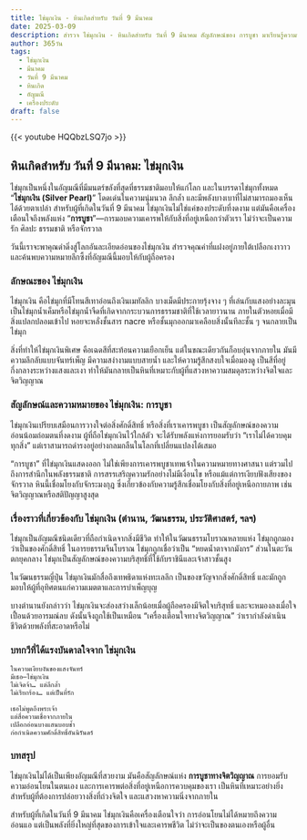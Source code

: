 ```yaml
---
title: ไข่มุกเงิน - หินเกิดสำหรับ วันที่ 9 มีนาคม
date: 2025-03-09
description: สำรวจ ไข่มุกเงิน - หินเกิดสำหรับ วันที่ 9 มีนาคม สัญลักษณ์ของ การบูชา มาเรียนรู้ความหมายลึกซึ้งของหินพิเศษนี้
author: 365วัน
tags:
  - ไข่มุกเงิน
  - มีนาคม
  - วันที่ 9 มีนาคม
  - หินเกิด
  - อัญมณี
  - เครื่องประดับ
draft: false
---
```


{{< youtube HQQbzLSQ7jo >}}


## หินเกิดสำหรับ วันที่ 9 มีนาคม: ไข่มุกเงิน

ไข่มุกเป็นหนึ่งในอัญมณีที่มีมนตร์ขลังที่สุดที่ธรรมชาติมอบให้แก่โลก และในบรรดาไข่มุกทั้งหมด “**ไข่มุกเงิน (Silver Pearl)**” โดดเด่นในความนุ่มนวล ลึกล้ำ และมีพลังบางเบาที่ไม่สามารถมองเห็นได้ด้วยตาเปล่า สำหรับผู้ที่เกิดในวันที่ 9 มีนาคม ไข่มุกเงินไม่ใช่แค่ของประดับที่งดงาม แต่มันคือเครื่องเตือนใจถึงพลังแห่ง “**การบูชา**”—การมอบความเคารพให้กับสิ่งที่อยู่เหนือกว่าตัวเรา ไม่ว่าจะเป็นความรัก ศิลปะ ธรรมชาติ หรือจักรวาล

วันนี้เราจะพาคุณดำดิ่งสู่โลกอันละเอียดอ่อนของไข่มุกเงิน สำรวจคุณค่าที่แฝงอยู่ภายใต้เปลือกเงาวาว และค้นพบความหมายลึกซึ้งที่อัญมณีนี้มอบให้กับผู้ถือครอง

### ลักษณะของ ไข่มุกเงิน

ไข่มุกเงิน คือไข่มุกที่มีโทนสีเทาอ่อนถึงเงินเมทัลลิก บางเม็ดมีประกายรุ้งจาง ๆ ที่เล่นกับแสงอย่างละมุน เป็นไข่มุกน้ำเค็มหรือไข่มุกน้ำจืดที่เกิดจากกระบวนการธรรมชาติที่ใช้เวลายาวนาน ภายในตัวหอยเมื่อมีสิ่งแปลกปลอมเข้าไป หอยจะหลั่งชั้นสาร nacre หรือชั้นมุกออกมาเคลือบสิ่งนั้นทีละชั้น ๆ จนกลายเป็นไข่มุก

สิ่งที่ทำให้ไข่มุกเงินพิเศษ คือเฉดสีที่สะท้อนความเยือกเย็น แต่ในขณะเดียวกันก็อบอุ่นจากภายใน มันมีความลึกลับแบบจันทร์เพ็ญ มีความสง่างามแบบสายน้ำ และให้ความรู้สึกสงบใจเมื่อมองดู เป็นสีที่อยู่กึ่งกลางระหว่างแสงและเงา ทำให้มันกลายเป็นหินที่เหมาะกับผู้ที่แสวงหาความสมดุลระหว่างจิตใจและจิตวิญญาณ

### สัญลักษณ์และความหมายของ ไข่มุกเงิน: การบูชา

ไข่มุกเงินเปรียบเสมือนการวางใจต่อสิ่งศักดิ์สิทธิ์ หรือสิ่งที่เราเคารพบูชา เป็นสัญลักษณ์ของความอ่อนน้อมถ่อมตนที่งดงาม ผู้ที่ถือไข่มุกเงินไว้ใกล้ตัว จะได้รับพลังแห่งการยอมรับว่า “เราไม่ได้ควบคุมทุกสิ่ง” แต่เราสามารถดำรงอยู่อย่างกลมกลืนในโลกที่เปลี่ยนแปลงได้เสมอ

“การบูชา” ที่ไข่มุกเงินแสดงออก ไม่ใช่เพียงการเคารพบูชาเทพเจ้าในความหมายทางศาสนา แต่รวมไปถึงการสำนึกในพลังธรรมชาติ การสรรเสริญความรักอย่างไม่มีเงื่อนไข หรือแม้แต่การเงียบฟังเสียงของจักรวาล หินนี้เชื่อมโยงกับจักระมงกุฎ ซึ่งเกี่ยวข้องกับความรู้สึกเชื่อมโยงกับสิ่งที่อยู่เหนือกายภาพ เช่น จิตวิญญาณหรือสติปัญญาสูงสุด

### เรื่องราวที่เกี่ยวข้องกับ ไข่มุกเงิน (ตำนาน, วัฒนธรรม, ประวัติศาสตร์, ฯลฯ)

ไข่มุกเป็นอัญมณีชนิดเดียวที่ถือกำเนิดจากสิ่งมีชีวิต ทำให้ในวัฒนธรรมโบราณหลายแห่ง ไข่มุกถูกมองว่าเป็นของศักดิ์สิทธิ์ ในอารยธรรมจีนโบราณ ไข่มุกถูกเชื่อว่าเป็น “หยดน้ำตาจากมังกร” ส่วนในตะวันตกยุคกลาง ไข่มุกเป็นสัญลักษณ์ของความบริสุทธิ์ที่ใช้กับราชินีและเจ้าสาวชั้นสูง

ในวัฒนธรรมญี่ปุ่น ไข่มุกเงินมักสื่อถึงเทพธิดาแห่งทะเลลึก เป็นของขวัญจากสิ่งศักดิ์สิทธิ์ และมักถูกมอบให้ผู้ที่อุทิศตนแก่ความเมตตาและการบำเพ็ญบุญ

บางตำนานยังกล่าวว่า ไข่มุกเงินจะส่องสว่างเล็กน้อยเมื่อผู้ถือครองมีจิตใจบริสุทธิ์ และจะหมองลงเมื่อใจเปื้อนด้วยอารมณ์ลบ ดังนั้นจึงถูกใช้เป็นเหมือน “เครื่องเตือนใจทางจิตวิญญาณ” ว่าเรากำลังดำเนินชีวิตด้วยพลังที่สะอาดหรือไม่

### บทกวีที่ได้แรงบันดาลใจจาก ไข่มุกเงิน

```
ในความเงียบงันของแสงจันทร์  
มีเธอ—ไข่มุกเงิน  
ไม่เจิดจ้า… แต่ลึกล้ำ  
ไม่เรียกร้อง… แต่เป็นที่รัก

เธอไม่พูดถึงพระเจ้า  
แต่สื่อความเชื่อจากภายใน  
เปลือกอ่อนบางแสนบอบช้ำ  
ก่อกำเนิดความศักดิ์สิทธิ์อันนิรันดร์
```

### บทสรุป

ไข่มุกเงินไม่ได้เป็นเพียงอัญมณีที่สวยงาม มันคือสัญลักษณ์แห่ง **การบูชาทางจิตวิญญาณ** การยอมรับความอ่อนโยนในตนเอง และการเคารพต่อสิ่งที่อยู่เหนือการควบคุมของเรา เป็นหินที่เหมาะอย่างยิ่งสำหรับผู้ที่ต้องการปล่อยวางสิ่งที่ถ่วงจิตใจ และแสวงหาความนิ่งจากภายใน

สำหรับผู้ที่เกิดในวันที่ 9 มีนาคม ไข่มุกเงินคือเครื่องเตือนใจว่า การอ่อนโยนไม่ได้หมายถึงความอ่อนแอ แต่เป็นพลังที่ยิ่งใหญ่ที่สุดของการเข้าใจและเคารพชีวิต ไม่ว่าจะเป็นของตนเองหรือผู้อื่น